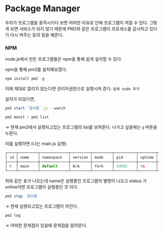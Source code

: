 # Package Manager

우리가 프로그램을 동작시키다 보면 어떠한 이유로 인해 프로그램이 꺼질 수 있다. 그렇게 되면 서비스가 되지 않기 때문에 PM2와 같은 프로그램이 프로세스를 감시하고 있다가 다시 켜주는 등의 일을 해준다.

### NPM

node.js에서 만든 프로그램들은 npm을 통해 쉽게 설치할 수 있다.

npm을 통해 pm2를 설치해보겠다.

```jsx
npm install pm2 -g
```

이때 제대로 깔리지 않는다면 관리자권한으로 실행시켜 준다. `앞에 sudo 추가`

설치가 되었다면,

```jsx
pm2 start `앱이름`.js --watch
```

```jsx
pm2 monit / pm2 list
```

→ 현재 pm2에서 실행되고있는 프로그램의 list를 보여준다. 나가고 싶을때는 `q` 버튼을 누른다.

이를 실행하면 (나는 main.js 실행)

```jsx
┌────┬─────────┬─────────────┬─────────┬─────────┬──────────┬────────┬──────┬───────────┬──────────┬──────────┬──────────┬──────────┐
│ id │ name    │ namespace   │ version │ mode    │ pid      │ uptime │ ↺    │ status    │ cpu      │ mem      │ user     │ watching │
├────┼─────────┼─────────────┼─────────┼─────────┼──────────┼────────┼──────┼───────────┼──────────┼──────────┼──────────┼──────────┤
│ 0  │ main    │ default     │ N/A     │ fork    │ 63892    │ 0s     │ 0    │ online    │ 0%       │ 2.0mb    │ son… │ disabled │
└────┴─────────┴─────────────┴─────────┴─────────┴──────────┴────────┴──────┴───────────┴──────────┴──────────┴───
```

위와 같은 표가 나오는데 name은 실행중인 프로그램의 별명이 나오고  status 가 online이면 프로그램이 실행중인 것 이다.

```jsx
pm2 stop `앱이름` 
```

→ 현재 실행되고있는 프로그램이 꺼진다.

```jsx
pm2 log
```

→ 어떠한 문제점이 있을때 문제점을 알려준다.